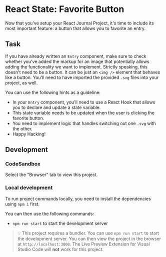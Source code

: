 # React State: Favorite Button

Now that you've setup your React Journal Project, it's time to include its most important feature: a button that allows you to favorite an entry.

## Task

If you have already written an `Entry` component, make sure to check whether you've added the markup for an image that potentially allows adding the functionality we want to implement. Strictly speaking, this doesn't need to be a button. It can be just an `<img />` element that behaves like a button. You'll need to have imported the provided `.svg` files into your project, as well.

You can use the following hints as a guideline:

- In your `Entry` component, you'll need to use a React Hook that allows you to declare and update a state variable.
- This state variable needs to be updated when the user is clicking the favorite button.
- You need to implement logic that handles switching out one `.svg` with the other.
- Happy Hacking!

## Development

### CodeSandbox

Select the "Browser" tab to view this project.

### Local development

To run project commands locally, you need to install the dependencies using `npm i` first.

You can then use the following commands:

- `npm run start` to start the development server

> 💡 This project requires a bundler. You can use `npm run start` to start the development server. You can then view the project in the browser at `http://localhost:3000`. The Live Preview Extension for Visual Studio Code will **not** work for this project.
